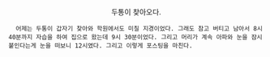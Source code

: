 <center>두통이 찾아오다.</center>

      어제는 두통이 갑자기 찾아와 학원에서도 미칠 지경이었다. 그래도 참고 버티고 남아서 8시 40분까지 자습을 하여 집으로 왔는데 9시 30분이었다. 그리고 머리가 계속 아파와 눈을 잠시 붙인다는게 눈을 떠보니 12시였다. 그리고 이렇게 포스팅을 마친다. 
